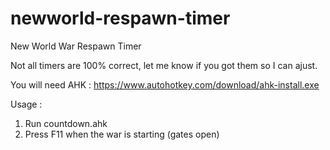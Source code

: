 # newworld-respawn-timer
New World War Respawn Timer

Not all timers are 100% correct, let me know if you got them so I can ajust.

You will need AHK : https://www.autohotkey.com/download/ahk-install.exe

Usage : 

1) Run countdown.ahk
2) Press F11 when the war is starting (gates open)
